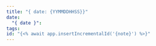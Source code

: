 ```yaml
---
title: "{ date: {YYMMDDHHSS}}"
date:
  "{ date }":
tags:
id: "{<% await app.insertIncrementalId('{note}') %>}"
---
```

